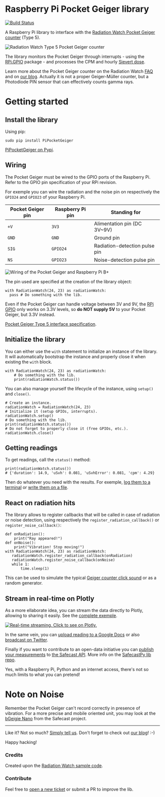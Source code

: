 # Raspberry Pi Pocket Geiger library

[![Build Status](https://travis-ci.org/MonsieurV/PiPocketGeiger.svg?branch=master)](https://travis-ci.org/MonsieurV/PiPocketGeiger)

A Raspberry Pi library to interface with the [Radiation Watch Pocket Geiger counter](http://www.radiation-watch.co.uk/) (Type 5).

![](/misc/type5.jpg?raw=true "Radiation Watch Type 5 Pocket Geiger counter")

The library monitors the Pocket Geiger through interrupts - using the [RPi.GPIO](https://pypi.python.org/pypi/RPi.GPIO) package - and processes the CPM and hourly [Sievert dose](https://en.wikipedia.org/wiki/Sievert).

Learn more about the Pocket Geiger counter on the Radiation Watch [FAQ](http://www.radiation-watch.co.uk/faqs) and on [our blog](https://blog.ytotech.com/2016/03/04/radiation-watch-raspberry/). Actually it is not a proper Geiger-Müller counter, but a Photodiode PIN sensor that can effectively counts gamma rays.

# Getting started

## Install the library

Using pip:

```
sudo pip install PiPocketGeiger
```

[PiPocketGeiger on Pypi](https://pypi.python.org/pypi/PiPocketGeiger/).

## Wiring

The Pocket Geiger must be wired to the GPIO ports of the Raspberry Pi. Refer to the GPIO pin specification of your RPi revision.

For exemple you can wire the radiation and the noise pin on respectively the `GPIO24` and `GPIO23` of your Raspberry Pi.

| Pocket Geiger pin | Raspberry Pi pin | Standing for |
| ----------------- | ----------- | ------------ |
| `+V` | `3V3` | Alimentation pin (DC 3V~9V) |
| `GND` | `GND` | Ground pin |
| `SIG` | `GPIO24` | Radiation-detection pulse pin |
| `NS` | `GPIO23` | Noise-detection pulse pin |

![](/misc/wiring.png?raw=true "Wiring of the Pocket Geiger and Raspberry Pi B+")

The pin used are specified at the creation of the library object:

```
with RadiationWatch(24, 23) as radiationWatch:
  pass # Do something with the lib.
```

Even if the Pocket Geiger can handle voltage between 3V and 9V, the [RPi GPIO](https://www.raspberrypi.org/documentation/hardware/raspberrypi/gpio/README.md) only works on 3.3V levels, so **do NOT supply 5V** to your Pocket Geiger, but 3.3V instead.

[Pocket Geiger Type 5 interface specification](http://www.radiation-watch.co.uk/uploads/5t.pdf).

## Initialize the library

You can either use the `with` statement to initialize an instance of the library. It will automatically bootstrap the instance and properly close it when existing the `with` block.

```
with RadiationWatch(24, 23) as radiationWatch:
    # Do something with the lib.
    print(radiationWatch.status())
```

You can also manage yourself the lifecycle of the instance, using `setup()` and `close()`.

```
# Create an instance.
radiationWatch = RadiationWatch(24, 23)
# Initialize it (setup GPIOs, interrupts).
radiationWatch.setup()
# Do something with the lib.
print(radiationWatch.status())
# Do not forget to properly close it (free GPIOs, etc.).
radiationWatch.close()
```

## Getting readings

To get readings, call the `status()` method:

```
print(radiationWatch.status())
# {'duration': 14.9, 'uSvh': 0.081, 'uSvhError': 0.081, 'cpm': 4.29}
```

Then do whatever you need with the results. For exemple, [log them to a terminal](https://github.com/MonsieurV/PiPocketGeiger/blob/master/examples/console_logger.py) or [write them on a file](https://github.com/MonsieurV/PiPocketGeiger/blob/master/examples/file_logger.py).

## React on radiation hits

The library allows to register callbacks that will be called in case of radiation or noise detection, using respectively the `register_radiation_callback()` or `register_noise_callback()`:

```
def onRadiation():
    print("Ray appeared!")
def onNoise():
    print("Vibration! Stop moving!")
with RadiationWatch(24, 23) as radiationWatch:
   radiationWatch.register_radiation_callback(onRadiation)
   radiationWatch.register_noise_callback(onNoise)
   while 1:
       time.sleep(1)
```

This can be used to simulate the typical [Geiger counter click sound](https://github.com/MonsieurV/PiPocketGeiger/blob/master/examples/geiger_click.py) or as a random generator.

## Stream in real-time on Plotly

As a more ellaborate idea, you can stream the data directly to Plotly, allowing to sharing it easily. See the [complete exemple](https://github.com/MonsieurV/PiPocketGeiger/blob/master/examples/plotly_streaming.py).

[![](/misc/plotly_streaming.gif?raw=true "Real-time streaming. Click to see on Plotly.")](https://plot.ly/137/~tournadey/)

In the same vein, you can [upload reading to a Google Docs](https://github.com/MonsieurV/PiPocketGeiger/blob/master/examples/google_docs.py) or also [broadcast on Twitter](https://github.com/MonsieurV/PiPocketGeiger/blob/master/examples/twitter.py).

Finally if you want to contribute to an open-data initiative you can [publish your measurements](https://github.com/MonsieurV/PiPocketGeiger/blob/master/examples/safecast.py) to [the Safecast API](http://blog.safecast.org/). More info on the [SafecastPy lib repo](https://github.com/MonsieurV/SafecastPy).

Yes, with a Raspberry Pi, Python and an internet access, there's not so much limits to what you can pretend!

# Note on Noise

Remember the Pocket Geiger can't record correctly in presence of vibration. For a more precise and mobile oriented unit, you may look at the [bGeigie Nano](http://blog.safecast.org/bgeigie-nano/) from the Safecast project.

-----------------------

Like it? Not so much? [Simply tell us](mailto:yoan@ytotech.com). Don't forget to check out [our blog](http://blog.ytotech.com)! :-)

Happy hacking!

### Credits

Created upon the [Radiation Watch sample code](http://radiation-watch.sakuraweb.com/share/ARDUINO.zip).

### Contribute

Feel free to [open a new ticket](https://github.com/MonsieurV/PiPocketGeiger/issues/new) or submit a PR to improve the lib.
